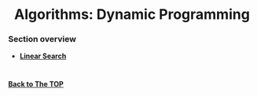 <h1 align="center">Algorithms: Dynamic Programming</h1>

### Section overview
* **[Linear Search](#linear-search)**





#
**[Back to The TOP](#section-overview)**